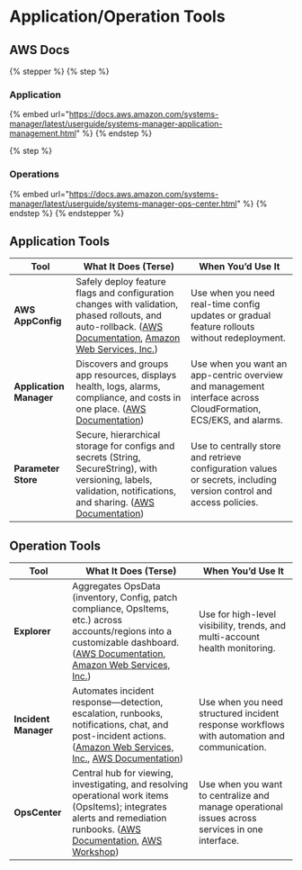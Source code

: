 # Application/Operation Tools

## AWS Docs

{% stepper %}
{% step %}
### Application

{% embed url="https://docs.aws.amazon.com/systems-manager/latest/userguide/systems-manager-application-management.html" %}
{% endstep %}

{% step %}
### Operations

{% embed url="https://docs.aws.amazon.com/systems-manager/latest/userguide/systems-manager-ops-center.html" %}
{% endstep %}
{% endstepper %}

## Application Tools

| Tool                    | What It Does (Terse)                                                                                                                                                                                                                                                                                                                                   | When You’d Use It                                                                                                   |
| ----------------------- | ------------------------------------------------------------------------------------------------------------------------------------------------------------------------------------------------------------------------------------------------------------------------------------------------------------------------------------------------------ | ------------------------------------------------------------------------------------------------------------------- |
| **AWS AppConfig**       | Safely deploy feature flags and configuration changes with validation, phased rollouts, and auto-rollback. ([AWS Documentation](https://docs.aws.amazon.com/appconfig/latest/userguide/what-is-appconfig.html?utm_source=chatgpt.com), [Amazon Web Services, Inc.](https://aws.amazon.com/systems-manager/features/appconfig/?utm_source=chatgpt.com)) | Use when you need real-time config updates or gradual feature rollouts without redeployment.                        |
| **Application Manager** | Discovers and groups app resources, displays health, logs, alarms, compliance, and costs in one place. ([AWS Documentation](https://docs.aws.amazon.com/systems-manager/latest/userguide/application-manager.html?utm_source=chatgpt.com))                                                                                                             | Use when you want an app-centric overview and management interface across CloudFormation, ECS/EKS, and alarms.      |
| **Parameter Store**     | Secure, hierarchical storage for configs and secrets (String, SecureString), with versioning, labels, validation, notifications, and sharing. ([AWS Documentation](https://docs.aws.amazon.com/systems-manager/latest/userguide/systems-manager-parameter-store.html?utm_source=chatgpt.com))                                                          | Use to centrally store and retrieve configuration values or secrets, including version control and access policies. |

## Operation Tools

| Tool                 | What It Does (Terse)                                                                                                                                                                                                                                                                                                                                                                                                           | When You’d Use It                                                                               |
| -------------------- | ------------------------------------------------------------------------------------------------------------------------------------------------------------------------------------------------------------------------------------------------------------------------------------------------------------------------------------------------------------------------------------------------------------------------------ | ----------------------------------------------------------------------------------------------- |
| **Explorer**         | Aggregates OpsData (inventory, Config, patch compliance, OpsItems, etc.) across accounts/regions into a customizable dashboard. ([AWS Documentation](https://docs.aws.amazon.com/systems-manager/latest/userguide/Explorer.html?utm_source=chatgpt.com), [Amazon Web Services, Inc.](https://aws.amazon.com/blogs/aws/aws-systems-manager-explorer-a-multi-account-multi-region-operations-dashboard/?utm_source=chatgpt.com)) | Use for high-level visibility, trends, and multi-account health monitoring.                     |
| **Incident Manager** | Automates incident response—detection, escalation, runbooks, notifications, chat, and post-incident actions. ([Amazon Web Services, Inc.](https://aws.amazon.com/systems-manager/features/incident-manager/?utm_source=chatgpt.com), [AWS Documentation](https://docs.aws.amazon.com/incident-manager/latest/userguide/what-is-incident-manager.html?utm_source=chatgpt.com))                                                  | Use when you need structured incident response workflows with automation and communication.     |
| **OpsCenter**        | Central hub for viewing, investigating, and resolving operational work items (OpsItems); integrates alerts and remediation runbooks. ([AWS Documentation](https://docs.aws.amazon.com/systems-manager/latest/userguide/OpsCenter.html?utm_source=chatgpt.com), [AWS Workshop](https://mng.workshop.aws/ssm/capability_hands-on_labs/opscenter.html?utm_source=chatgpt.com))                                                    | Use when you want to centralize and manage operational issues across services in one interface. |
